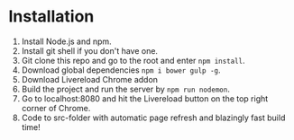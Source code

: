 # Installation

1. Install Node.js and npm.
2. Install git shell if you don't have one.
3. Git clone this repo and go to the root and enter `npm install`.
4. Download global dependencies `npm i bower gulp -g`.
5. Download Livereload Chrome addon
6. Build the project and run the server by `npm run nodemon`.
7. Go to localhost:8080 and hit the Livereload button on the top right corner of Chrome.
8. Code to src-folder with automatic page refresh and blazingly fast build time!

